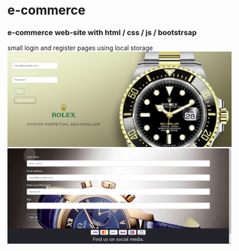 # e-commerce
### e-commerce web-site with html / css / js / bootstrsap 

small login and register pages using local storage
![image](https://github.com/PROFabdalla/e-commerce/blob/main/img/login.jpg)
![image](https://github.com/PROFabdalla/e-commerce/blob/main/img/register.jpg)
